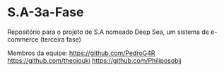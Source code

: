# S.A-3a-Fase
Repositório para o projeto de S.A nomeado Deep Sea, um sistema de e-commerce (terceira fase)

Membros da equipe:
https://github.com/PedroG4R
https://github.com/theojouki
https://github.com/Philiposobjj
